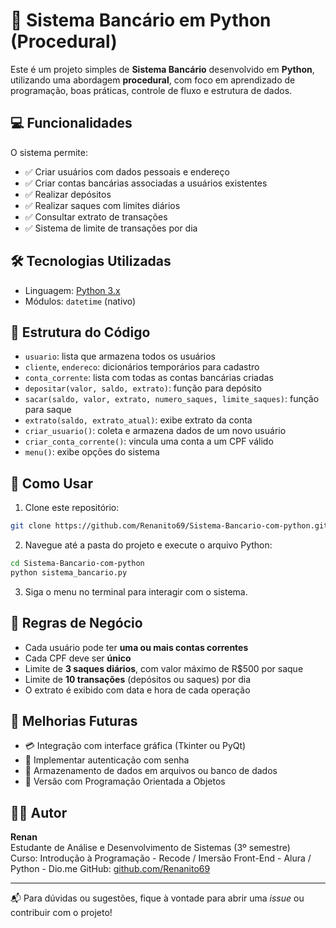 
# 🏦 Sistema Bancário em Python (Procedural)

Este é um projeto simples de **Sistema Bancário** desenvolvido em **Python**, utilizando uma abordagem **procedural**, com foco em aprendizado de programação, boas práticas, controle de fluxo e estrutura de dados.

## 💻 Funcionalidades

O sistema permite:

- ✅ Criar usuários com dados pessoais e endereço
- ✅ Criar contas bancárias associadas a usuários existentes
- ✅ Realizar depósitos
- ✅ Realizar saques com limites diários
- ✅ Consultar extrato de transações
- ✅ Sistema de limite de transações por dia

## 🛠️ Tecnologias Utilizadas

- Linguagem: [Python 3.x](https://www.python.org/)
- Módulos: `datetime` (nativo)

## 📂 Estrutura do Código

- `usuario`: lista que armazena todos os usuários
- `cliente`, `endereco`: dicionários temporários para cadastro
- `conta_corrente`: lista com todas as contas bancárias criadas
- `depositar(valor, saldo, extrato)`: função para depósito
- `sacar(saldo, valor, extrato, numero_saques, limite_saques)`: função para saque
- `extrato(saldo, extrato_atual)`: exibe extrato da conta
- `criar_usuario()`: coleta e armazena dados de um novo usuário
- `criar_conta_corrente()`: vincula uma conta a um CPF válido
- `menu()`: exibe opções do sistema

## 🧪 Como Usar

1. Clone este repositório:

```bash
git clone https://github.com/Renanito69/Sistema-Bancario-com-python.git
```

2. Navegue até a pasta do projeto e execute o arquivo Python:

```bash
cd Sistema-Bancario-com-python
python sistema_bancario.py
```

3. Siga o menu no terminal para interagir com o sistema.

## 📌 Regras de Negócio

- Cada usuário pode ter **uma ou mais contas correntes**
- Cada CPF deve ser **único**
- Limite de **3 saques diários**, com valor máximo de R$500 por saque
- Limite de **10 transações** (depósitos ou saques) por dia
- O extrato é exibido com data e hora de cada operação

## 🚀 Melhorias Futuras

- 💳 Integração com interface gráfica (Tkinter ou PyQt)
- 🔐 Implementar autenticação com senha
- 🧾 Armazenamento de dados em arquivos ou banco de dados
- 🧱 Versão com Programação Orientada a Objetos

## 👨‍💻 Autor

**Renan**  
Estudante de Análise e Desenvolvimento de Sistemas (3º semestre)  
Curso: Introdução à Programação - Recode / Imersão Front-End - Alura / Python - Dio.me 
GitHub: [github.com/Renanito69](https://github.com/Renanito69)

---

📬 Para dúvidas ou sugestões, fique à vontade para abrir uma *issue* ou contribuir com o projeto!
